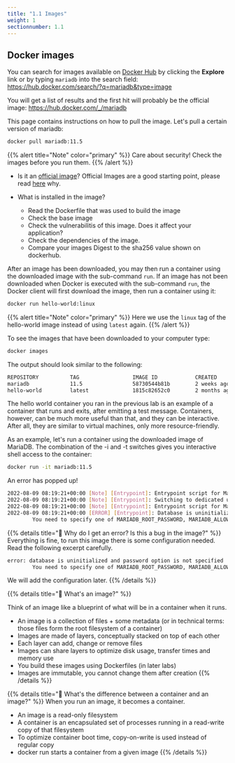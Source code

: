 ```yaml
---
title: "1.1 Images"
weight: 1
sectionnumber: 1.1
---
```


## Docker images

You can search for images available on [Docker Hub](https://hub.docker.com) by clicking the **Explore** link or by typing `mariadb` into the search field: <https://hub.docker.com/search/?q=mariadb&type=image>

You will get a list of results and the first hit will probably be the official image: <https://hub.docker.com/_/mariadb>

This page contains instructions on how to pull the image. Let's pull a certain version of mariadb:

```bash
docker pull mariadb:11.5
```

{{% alert title="Note" color="primary" %}}
Care about security! Check the images before you run them.
{{% /alert %}}

* Is it an [official image](https://docs.docker.com/docker-hub/official_images/)?
Official Images are a good starting point, please read [here](https://docs.docker.com/docker-hub/official_images/) why.

* What is installed in the image?
  * Read the Dockerfile that was used to build the image
  * Check the base image
  * Check the vulnerabilitis of this image. Does it affect your application?
  * Check the dependencies of the image.
  * Compare your images Digest to the sha256 value shown on dockerhub.

After an image has been downloaded, you may then run a container using the downloaded image with the sub-command `run`. If an image has not been downloaded when Docker is executed with the sub-command `run`, the Docker client will first download the image, then run a container using it:

```bash
docker run hello-world:linux
```

{{% alert title="Note" color="primary" %}}
Here we use the `linux` tag of the hello-world image instead of using `latest` again.
{{% /alert %}}

To see the images that have been downloaded to your computer type:

```bash
docker images
```

The output should look similar to the following:

```bash
REPOSITORY          TAG                 IMAGE ID            CREATED             SIZE
mariadb             11.5                58730544b81b        2 weeks ago         397MB
hello-world         latest              1815c82652c0        2 months ago        1.84kB
```

The hello world container you ran in the previous lab is an example of a container that runs and exits, after emitting a test message. Containers, however, can be much more useful than that, and they can be interactive. After all, they are similar to virtual machines, only more resource-friendly.

As an example, let's run a container using the downloaded image of MariaDB. The combination of the -i and -t switches gives you interactive shell access to the container:

```bash
docker run -it mariadb:11.5
```

An error has popped up!

```bash
2022-08-09 08:19:21+00:00 [Note] [Entrypoint]: Entrypoint script for MariaDB Server 1:10.8.3+maria~jammy started.
2022-08-09 08:19:21+00:00 [Note] [Entrypoint]: Switching to dedicated user 'mysql'
2022-08-09 08:19:21+00:00 [Note] [Entrypoint]: Entrypoint script for MariaDB Server 1:10.8.3+maria~jammy started.
2022-08-09 08:19:21+00:00 [ERROR] [Entrypoint]: Database is uninitialized and password option is not specified
        You need to specify one of MARIADB_ROOT_PASSWORD, MARIADB_ALLOW_EMPTY_ROOT_PASSWORD and MARIADB_RANDOM_ROOT_PASSWORD
```

{{% details title="🤔 Why do I get an error? Is this a bug in the image?" %}}
Everything is fine, to run this image there is some configuration needed. Read the following excerpt carefully.

```bash
error: database is uninitialized and password option is not specified
        You need to specify one of MARIADB_ROOT_PASSWORD, MARIADB_ALLOW_EMPTY_ROOT_PASSWORD and MARIADB_RANDOM_ROOT_PASSWORD
```

We will add the configuration later.
{{% /details %}}

{{% details title="🤔 What's an image?" %}}

Think of an image like a blueprint of what will be in a container when it runs.

* An image is a collection of files + some metadata (or in technical terms: those files form the root filesystem of a container)
* Images are made of layers, conceptually stacked on top of each other
* Each layer can add, change or remove files
* Images can share layers to optimize disk usage, transfer times and memory use
* You build these images using Dockerfiles (in later labs)
* Images are immutable, you cannot change them after creation
{{% /details %}}

{{% details title="🤔 What's the difference between a container and an image?" %}}
When you run an image, it becomes a container.

* An image is a read-only filesystem
* A container is an encapsulated set of processes running in a read-write copy of that filesystem
* To optimize container boot time, copy-on-write is used instead of regular copy
* docker run starts a container from a given image
{{% /details %}}
